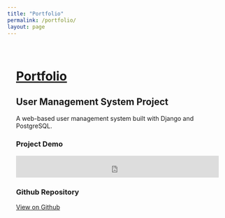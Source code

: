 ```yaml
---
title: "Portfolio"
permalink: /portfolio/
layout: page
---
```


<div style="max-width: 800px; margin: auto; padding: 20px;">

<h1 style="text-decoration: underline; text-decoration-thickness: 3px;">Portfolio</h1>

<h2>User Management System Project</h2>

<p>A web-based user management system built with Django and PostgreSQL.</p>

<h3>Project Demo</h3>
<iframe width="100%" height="50" src="https://www.youtube.com/embed/watch?v=Y1gwqXkWhXM&ab_channel=ColtonRichie" frameborder="0" allowfullscreen></iframe>

<h3>Github Repository</h3>
<p><a href="https://github.com/uynvu078/Cambridge_teamProject" target="_blank">View on Github</a></p>

</div>
